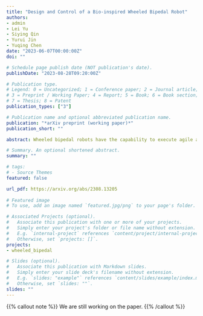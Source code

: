 ```yaml
---
title: "Design and Control of a Bio-inspired Wheeled Bipedal Robot"
authors: 
- admin
- Lei Yu
- Siying Qin
- Yurui Jin
- Yuqing Chen
date: "2023-06-07T00:00:00Z"
doi: ""

# Schedule page publish date (NOT publication's date).
publishDate: "2023-08-28T09:20:00Z"

# Publication type.
# Legend: 0 = Uncategorized; 1 = Conference paper; 2 = Journal article;
# 3 = Preprint / Working Paper; 4 = Report; 5 = Book; 6 = Book section;
# 7 = Thesis; 8 = Patent
publication_types: ["3"]

# Publication name and optional abbreviated publication name.
publication: "*arXiv preprint (working paper)*"
publication_short: ""

abstract: Wheeled bipedal robots have the capability to execute agile and versatile locomotion tasks in unknown terrains, with balancing being a key criteria in evaluating their dynamic performance. This paper focuses on enhancing the balancing performance of wheeled bipedal robots through innovations in both hardware and software aspects. A bio-inspired mechanical design, inspired by the human barbell squat, is proposed and implemented to achieve an efficient distribution of load onto the limb joints. This design improves knee torque joint efficiency and facilitates control over the distribution of the center of mass (CoM). Meanwhile, a customized balance model, namely the wheeled linear inverted pendulum (wLIP), is developed. The wLIP surpasses other alternatives by providing a more accurate estimation of wheeled robot dynamics while ensuring balancing stability. Experimental results demonstrate that the robot is capable of maintaining balance while manipulating pelvis states and CoM velocity; furthermore, it exhibits robustness against external disturbances and unknown terrains. 

# Summary. An optional shortened abstract.
summary: "" 

# tags:
# - Source Themes
featured: false

url_pdf: https://arxiv.org/abs/2308.13205
  
# Featured image
# To use, add an image named `featured.jpg/png` to your page's folder. 

# Associated Projects (optional).
#   Associate this publication with one or more of your projects.
#   Simply enter your project's folder or file name without extension.
#   E.g. `internal-project` references `content/project/internal-project/index.md`.
#   Otherwise, set `projects: []`.
projects:
- wheeled_bipedal

# Slides (optional).
#   Associate this publication with Markdown slides.
#   Simply enter your slide deck's filename without extension.
#   E.g. `slides: "example"` references `content/slides/example/index.md`.
#   Otherwise, set `slides: ""`.
slides: ""
---
```


{{% callout note %}}
We are still working on the paper.
{{% /callout %}}
